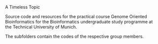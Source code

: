 A Timeless Topic

Source code and resources for the practical course Genome Oriented Bioinformatics for the Bioinformatics undergraduate study programme at the Technical University of Munich.

The subfolders contain the codes of the respective group members.
